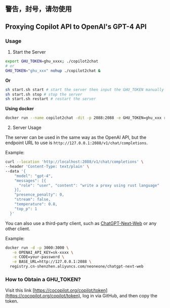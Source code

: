 ## 警告，封号，请勿使用

## Proxying Copilot API to OpenAI's GPT-4 API

### Usage

1. Start the Server
```bash
export GHU_TOKEN=ghu_xxxx; ./copilot2chat
# or 
GHU_TOKEN="ghu_xxx" nohup ./copilot2chat &
```

**Or**

```bash
sh start.sh start # start the server then input the GHU_TOKEN manually
sh start.sh stop # stop the server
sh start.sh restart # restart the server
```

**Using docker**
  
```bash
docker run --name copilot2chat -dit -p 2088:2088 -e GHU_TOKEN=ghu_xxx registry.cn-shenzhen.aliyuncs.com/neoneone/copilot2chat

```

2. Server Usage

The server can be used in the same way as the OpenAI API, but the endpoint URL to use is `http://127.0.0.1:2088/v1/chat/completions`.

Example:

```bash
curl --location 'http://localhost:2088/v1/chat/completions' \
--header 'Content-Type: text/plain' \
--data '{
    "model": "gpt-4",
    "messages": [{
      "role": "user", "content": "write a proxy using rust language"
    }],
    "presence_penalty": 0,
    "stream": false,
    "temperature": 0.8,
    "top_p": 1
  }'
```

You can also use a third-party client, such as [ChatGPT-Next-Web](https://github.com/lvguanjun/ChatGPT-Next-Web) or any other client.

Example:

```bash
docker run -d -p 3000:3000 \
   -e OPENAI_API_KEY=sk-xxxx \
   -e CODE=your-password \
   -e BASE_URL=http://127.0.0.1:2088 \
  registry.cn-shenzhen.aliyuncs.com/neoneone/chatgpt-next-web
```

### How to Obtain a GHU_TOKEN?

Visit this link [https://cocopilot.org/copilot/token](https://cocopilot.org/copilot/token), log in via GitHub, and then copy the token.
